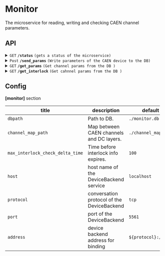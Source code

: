 # Monitor

The microservice for reading, writing and checking CAEN channel parameters.

## API

<details>
 <summary><code>GET</code> <code><b>/status</b></code>
 <code>(gets a status of the microservice)</code></summary>

##### Parameters

> None

##### Responses

> | status code | response/body | response/body example |
> |------|-----|-----|
> | `1` | `application/json` | `{}` |
> | `0` | `text/plain;charset=UTF-8` | `"No response from the device"` |

</details>

<details>
 <summary><code>Post</code> <code><b>/send_params</b></code> 
 <code>(Write parameters of the CAEN device to the DB)</code></summary>

##### Parameters

> | name |  type   | data type  | description |
> |------|-----|---------|-----------------|
> | channel_id |  required | str   | Channel id in the following format: "board_conet_link_channel" |
> | channel_parameters |  required | dict   | Channel parameters from CAEN board |

##### Responses

> | status code | response | response example | comment |
> |------|-----|-----|-----|
> | `1` | `application/json` | `{'timestamp': 1720361379,'body': {'params_ok' : True, 'interlock' : False,  'interlock check timestamp' : 1720361369, 'params check timestamp' : 1720361379}}` | `Parameters were written` |
> | `0` | `application/json` | `{'timestamp': 1720361379, 'body': {'params_ok' : True, 'interlock' : False, 'interlock check timestamp' : 1720361369, 'params check timestamp' : 1720361379}}` | `There  the DB. Parameters were not written.`|

</details>

<details>
 <summary><code>GET</code> <code><b>/get_params</b></code>
 <code>(Get channel params from the DB )</code></summary>

##### Parameters

> | name |  type   | data type  | description |
> |------|-----|---------|-----------------|
> | start_time |  required | int   | Start timestamp of requested info (in seconds from the Epoch) |
> | end_time |  required | int   | End timestamp of requested info (in seconds from the Epoch)  |

##### Responses

> | status code | response/body | response/body example |
> |------|-----|-----|
> | `1` | `application/json` | `{'timestamp': 1720361379,'body': {'params_ok' : True, 'interlock' : False,  'interlock check timestamp' : 1720361369, 'params check timestamp' : 1720361379}}` |
> | `0` | `text/plain;charset=UTF-8` | `"Something is wrong in the DB. No rows selected."` |

</details>

<details>
 <summary><code>GET</code> <code><b>/get_interlock</b></code>
 <code>(Get cahnnel params from the DB )</code></summary>

##### Parameters

> | name |  type   | data type  | description |
> |------|-----|---------|-----------------|

##### Responses

> | status code | response/body | response/body example |
> |------|-----|-----|
> | `1` | `application/json` | `'body': {'params_ok' : True, 'interlock' : False,  'interlock check timestamp' : 1720361369, 'params check timestamp' : 1720361379}}` |
> | `0` | `text/plain;charset=UTF-8` | `"Something is wrong in the DB. No rows selected."` |

</details>

## Config

**[monitor]** section

| title | description | default value |
|------|-----|-----|
| `dbpath` | Path to DB. | `./monitor.db` |
| `channel_map_path` | Map between CAEN channels and DC layers. | `./channel_map.json` |
| `max_interlock_check_delta_time` | Time before interlock info expires. | `100` |
| `host` | host name of the DeviceBackend service | `localhost` |
| `protocol` | conversation protocol of the DeviceBackend | `tcp` |
| `port` | port of the DeviceBackend | `5561` |
| `address` | device backend address for binding | `${protocol}://*:${port}` |
